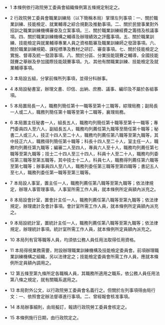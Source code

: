 * 1 本條例依行政院勞工委員會組織條例第五條規定制定之。

* 2 行政院勞工委員會職業訓練局（以下簡稱本局）掌理左列事項：一、關於職業訓練、技能檢定、就業輔導之綜合規劃及推動事項。二、關於民營事業對外招訓之職業訓練機構審查及立案事項。三、關於職業訓練經費之籌措及核議事項。四、關於職業訓練機構之輔導及辦理績效之評鑑事項。五、關於職業訓練、技能檢定與就業輔導專業人員之資格甄審及職業訓練師之發證事項。六、關於職業訓練規範、課程標準及教材之研訂、審查事項。七、關於技能檢定之實施、督導及統一發證事項。八、關於分區、分業技能競賽之輔導，全國技能競賽之舉辦及參加國際技能競賽事項。九、其他有關職業訓練、技能檢定及就業輔導事項。

* 3 本局設五組，分掌前條所列事項，並得分科辦事。

* 4 本局設秘書室，辦理文書、印信、出納、庶務、議事、編印及不屬於各組事項。

* 5 本局置局長一人，職務列簡任第十一職等至第十三職等，綜理局務；副局長一人或二人，職務列簡任第十職等至第十二職等，襄理局務。

* 6 本局置主任秘書一人，組長五人，職務均列簡任第十職等至第十一職等；專門委員四人至六人，副組長五人，職務均列薦任第九職等至簡任第十職等；秘書二人或三人，技正十四人至二十人，職務均列薦任第八職等至第九職等，其中技正六人，職務得列簡任第十職等；科長十四人至二十人，室主任一人，職務均列薦任第九職等；編審二人至四人，專員六人至十人，職務均列薦任第七職等至第九職等；技士二十四人至三十四人，科員十人至二十人，職務均列委任第三職等至第五職等，其中技士十二人，科員七人，職務得列薦任第六職等至第七職等；辦事員四人至八人，職務列委任第三職等至第四職等；書記五人至七人，職務列委任第一職等至第三職等。

* 7 本局設人事室，置主任一人，職務列薦任第八職等至第九職等；依法律規定，辦理人事管理事項。人事室所需工作人員，就本條例所定員額內派充之。

* 8 本局設會計室，置會計主任一人，職務列薦任第八職等至第九職等；依法律規定，辦理歲計及會計事項。會計室所需工作人員，就本條例所定員額內派充之。

* 9 本局設統計室，置統計主任一人，職務列薦任第八職等至第九職等；依法律規定，辦理統計事項。統計室所需工作人員，就本條例所定員額內派充之。

* 10 本局列有官等職等人員，均須依公務人員任用法取得任用資格。

* 11 本局得視業務需要，附設辦理職業訓練機構及技能檢定委員會。前項辦理職業訓練機構之組織，另以法律定之；技能檢定委員會所需工作人員，應就本條例所定員額內調用之。

* 12 第五條至第九條所定各職稱人員，其職務所適用之職系，依公務人員任用法第八條之規定，就有關職系選用之。

* 13 本局對外公文，以行政院勞工委員會名義行之。但關於左列事項得由局行文：一、依照會定辦法督導進行事項。二、曾經報會核准事項。

* 14 本局辦事細則，由局擬訂，報請行政院勞工委員會核定之。

* 15 本條例施行日期，由行政院定之。

